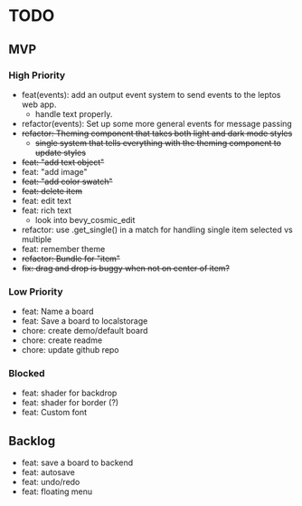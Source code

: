 # TODO

## MVP

### High Priority
- feat(events): add an output event system to send events to the leptos web app.
  - handle text properly.
- refactor(events): Set up some more general events for message passing
- ~~refactor: Theming component that takes both light and dark mode styles~~
  - ~~single system that tells everything with the theming component to update styles~~
- ~~feat: "add text object"~~
- feat: "add image"
- ~~feat: "add color swatch"~~
- ~~feat: delete item~~
- feat: edit text
- feat: rich text
  - look into bevy_cosmic_edit
- refactor: use .get_single() in a match for handling single item selected vs multiple
- feat: remember theme
- ~~refactor: Bundle for "item"~~
- ~~fix: drag and drop is buggy when not on center of item?~~

### Low Priority
- feat: Name a board
- feat: Save a board to localstorage
- chore: create demo/default board
- chore: create readme
- chore: update github repo

### Blocked
- feat: shader for backdrop
- feat: shader for border (?)
- feat: Custom font

## Backlog
- feat: save a board to backend
- feat: autosave
- feat: undo/redo
- feat: floating menu
